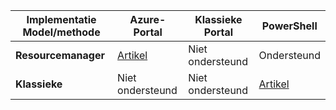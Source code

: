 |**Implementatie Model/methode**| **Azure-Portal** | **Klassieke Portal** | **PowerShell**|
|---|---|---|---|
| **Resourcemanager**      |[Artikel](vpn-gateway-howto-multi-site-to-site-resource-manager-portal.md)| Niet ondersteund | Ondersteund|
| **Klassieke** | Niet ondersteund | Niet ondersteund | [Artikel](vpn-gateway-multi-site.md) | 
 